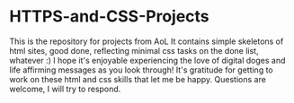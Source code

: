 # HTTPS-and-CSS-Projects
This is the repository for projects from AoL
It contains simple skeletons of html sites, good done, reflecting minimal css tasks on the done list, whatever :) 
I hope it's enjoyable experiencing the love of digital doges and life affirming messages as you look through!
It's gratitude for getting to work on these html and css skills that let me be happy.
Questions are welcome, I will try to respond.
